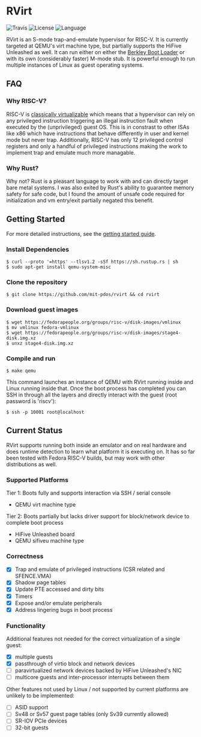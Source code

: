 # RVirt
![Travis](https://img.shields.io/travis/mit-pdos/rvirt.svg)
![License](https://img.shields.io/github/license/mit-pdos/rvirt.svg)
![Language](https://img.shields.io/github/languages/top/mit-pdos/rvirt.svg)

RVirt is an S-mode trap-and-emulate hypervisor for RISC-V. It is currently targeted at QEMU's virt machine type, but partially supports the HiFive Unleashed as well. It can run either on either the [Berkley Boot Loader](https://github.com/riscv/riscv-pk) or with its own (considerably faster) M-mode stub. It is powerful enough to run multiple instances of Linux as guest operating systems.

## FAQ

### Why RISC-V?

RISC-V is [classically virtualizable](https://en.wikipedia.org/wiki/Popek_and_Goldberg_virtualization_requirements) which means that a hypervisor can rely on any privileged instruction triggering an illegal instruction fault when executed by the (unprivileged) guest OS. This is in constrast to other ISAs like x86 which have instructions that behave differently in user and kernel mode but never trap. Additionally, RISC-V has only 12 privileged control registers and only a handful of privileged instructions making the work to implement trap and emulate much more managable.

### Why Rust?

Why not? Rust is a pleasant language to work with and can directly target bare metal systems. I was also exited by Rust's ability to guarantee memory safety for safe code, but I found the amount of unsafe code required for initialization and vm entry/exit partially negated this benefit.

## Getting Started

For more detailed instructions, see the [getting started guide](GETTING-STARTED.md).

### Install Dependencies

    $ curl --proto '=https' --tlsv1.2 -sSf https://sh.rustup.rs | sh
    $ sudo apt-get install qemu-system-misc

### Clone the repository

    $ git clone https://github.com/mit-pdos/rvirt && cd rvirt

### Download guest images

    $ wget https://fedorapeople.org/groups/risc-v/disk-images/vmlinux
    $ mv vmlinux fedora-vmlinux
    $ wget https://fedorapeople.org/groups/risc-v/disk-images/stage4-disk.img.xz
    $ unxz stage4-disk.img.xz

### Compile and run

    $ make qemu

This command launches an instance of QEMU with RVirt running inside and Linux running inside that. Once the boot process has completed you can SSH in through all the layers and directly interact with the guest (root password is 'riscv'):

    $ ssh -p 10001 root@localhost

## Current Status

RVirt supports running both inside an emulator and on real hardware and does runtime detection to learn what platform it is executing on. It has so far been tested with Fedora RISC-V builds, but may work with other distributions as well.

### Supported Platforms

Tier 1: Boots fully and supports interaction via SSH / serial console

* QEMU virt machine type

Tier 2: Boots partially but lacks driver support for block/network device to complete boot process

* HiFive Unleashed board
* QEMU sifiveu machine type

### Correctness

- [x] Trap and emulate of privileged instructions (CSR related and SFENCE.VMA)
- [x] Shadow page tables
- [x] Update PTE accessed and dirty bits
- [x] Timers
- [x] Expose and/or emulate peripherals
- [x] Address lingering bugs in boot process

### Functionality
Additional features not needed for the correct virtualization of a single guest:

- [x] multiple guests
- [x] passthrough of virtio block and network devices
- [ ] paravirtualized network devices backed by HiFive Unleashed's NIC
- [ ] multicore guests and inter-processor interrupts between them

Other features not used by Linux / not supported by current platforms are unlikely to be implemented:

- [ ] ASID support
- [ ] Sv48 or Sv57 guest page tables (only Sv39 currently allowed)
- [ ] SR-IOV PCIe devices
- [ ] 32-bit guests